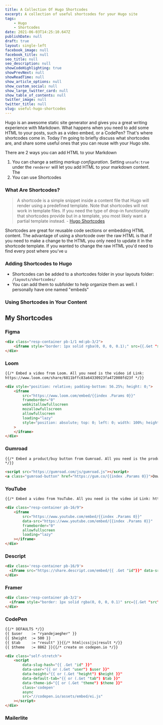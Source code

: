 ```yaml
---
title: A Collection Of Hugo Shortcodes
excerpt: A collection of useful shortcodes for your Hugo site
tags:
    - Hugo
    - Shortcodes
date: 2021-06-03T14:25:10.647Z
publishDate: null
draft: true
layout: single-left
facebook_image: null
facebook_title: null
seo_title: null
seo_description: null
showCodeHighlighting: true
showPrevNext: null
showReadTime: null
show_article_options: null
show_custom_social: null
show_large_twitter_card: null
show_table_of_contents: null
twitter_image: null
twitter_title: null
slug: useful-hugo-shortcodes
---
```


Hugo is an awesome static site generator and gives you a great writing experience with Markdown. What happens when you need to add some HTML to your posts, such as a video embed, or a CodePen? That's where shortcodes come in. Today I'm going to briefly discuss what shortcodes are, and share some useful ones that you can reuse with your Hugo site.

There are 2 ways you can add HTML to your Markdown

1. You can change a setting _markup configuration_. Setting `unsafe:true` under the `renderer` will let you add HTML to your markdown content. The
2. You can use Shortcodes

### What Are Shortcodes?

> A shortcode is a simple snippet inside a content file that Hugo will render using a predefined template. Note that shortcodes will not work in template files. If you need the type of drop-in functionality that shortcodes provide but in a template, you most likely want a partial template instead. - [Hugo Shortcodes](https://gohugo.io/content-management/shortcodes/)

Shortcodes are great for reusable code sections or embedding HTML content. The advantage of using a shortcode over the raw HTML is that if you need to make a change to the HTML you only need to update it in the shortcode template. If you wanted to change the raw HTML you'd need to find every post where you've u

### Adding Shortcodes to Hugo

-   Shortcodes can be added to a shortcodes folder in your layouts folder: `/layouts/shortcodes/`
-   You can add them to subfolder to help organize them as well. I personally have one named "embeds"

### Using Shortcodes in Your Content

## My Shortcodes

### Figma

```html
<div class="resp-container pb-1/1 md:pb-3/2">
    <iframe style="border: 1px solid rgba(0, 0, 0, 0.1);" src={{.Get "src"}} allowfullscreen></iframe>
</div>
```

### Loom

```html
{{/* Embed a video from Loom. All you need is the video id Link:
https://www.loom.com/share/6811bffc83a64330923fa472008fd23f */}}

<div style="position: relative; padding-bottom: 56.25%; height: 0;">
    <iframe
        src="https://www.loom.com/embed/{{index .Params 0}}"
        frameborder="0"
        webkitallowfullscreen
        mozallowfullscreen
        allowfullscreen
        loading="lazy"
        style="position: absolute; top: 0; left: 0; width: 100%; height: 100%;"
    >
    </iframe>
</div>
```

### Gumroad

```html
{{/* Embed a product/buy button from Gumroad. All you need is the product ID Link: https://gumroad.com/products/ezJzH
*/}}

<script src="https://gumroad.com/js/gumroad.js"></script>
<a class="gumroad-button" href="https://gum.co/{{index .Params 0}}">Download Now</a>
```

### YouTube

```html
{{/* Embed a video from YouTube. All you need is the video id Link: https://www.youtube.com/watch?v=8IB7JcKJEeI */}}

<div class="resp-container pb-16/9">
    <iframe
        src="https://www.youtube.com/embed/{{index .Params 0}}"
        data-src="https://www.youtube.com/embed/{{index .Params 0}}"
        frameborder="0"
        allowfullscreen
        loading="lazy"
    ></iframe>
</div>
```

### Descript

```html
<div class='resp-container pb-16/9'>
  <iframe src="https://share.descript.com/embed/{{ .Get "id"}}" data-src="https://share.descript.com/embed/{{.Get "id"}}" frameborder="0" loading="lazy" frameborder="0" allowfullscreen></iframe>
</div>
```

### Framer

```html
<div class='resp-container pb-3/2'>
  <iframe style="border: 1px solid rgba(0, 0, 0, 0.1)" src={{.Get "src"}} data-src="{{.Get "src"}}" allowfullscreen></iframe>
</div>
```

### CodePen

```html
{{/* DEFAULTS */}}
{{ $user    := "ryandejaegher" }}
{{ $height  := 500 }}
{{ $tab     := "result" }}{{/* html|css|js|result */}}
{{ $theme   := 8862 }}{{/* create on codepen.io */}}

<div class="self-stretch">
    <script
        data-slug-hash="{{ .Get "id" }}"
        data-user="{{ or (.Get "user") $user }}"
        data-height="{{ or (.Get "height") $height }}"
        data-default-tab="{{ or (.Get "tab") $tab }}"
        data-theme-id="{{ or (.Get "theme") $theme }}"
        class='codepen'
        async
        src="//codepen.io/assets/embed/ei.js"
    ></script>
</div>
```

### Mailerlite
